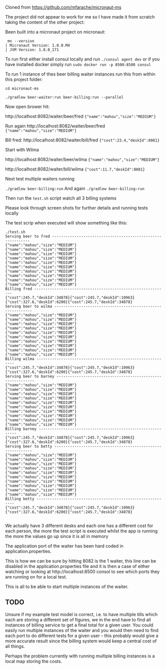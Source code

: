 Cloned from https://github.com/mfarache/micronaut-ms

The project did not appear to work for me so I have made it from scratch taking the content of the other project:


Been built into a micronaut project on micronaut:
```
 mn --version
| Micronaut Version: 1.0.0.M4
| JVM Version: 1.8.0_171
```

To run first either install consul locally and run `./consul agent dev` 
or if you have installed docker simply run `sudo docker run -p 8500:8500 consul`


To run 1 instance of thes beer billing waiter instances run this from within this project folder:

```
cd micronaut-ms

./gradlew beer-waiter:run beer-billing:run --parallel
```


Now open brower hit:

http://localhost:8082/waiter/beer/fred `{"name":"mahou","size":"MEDIUM"}`

Run again http://localhost:8082/waiter/beer/fred `{"name":"mahou","size":"MEDIUM"}`

Bill fred:
http://localhost:8082/waiter/bill/fred `{"cost":23.4,"deskId":8081}`

Start with Wilma

http://localhost:8082/waiter/beer/wilma `{"name":"mahou","size":"MEDIUM"}`

http://localhost:8082/waiter/bill/wilma `{"cost":11.7,"deskId":8081}`


Next test multiple waiters running 

`./gradlew beer-billing:run`
And again 
`./gradlew beer-billing:run`


Then run the `test.sh` script  watch all 3 billing systems 


Please look through screen shots for further details and running tests locally


The test scrip when executed will show something like this:
```
./test.sh 
Serving beer to fred ------------------------------------------------------------
{"name":"mahou","size":"MEDIUM"}
{"name":"mahou","size":"MEDIUM"}
{"name":"mahou","size":"MEDIUM"}
{"name":"mahou","size":"MEDIUM"}
{"name":"mahou","size":"MEDIUM"}
{"name":"mahou","size":"MEDIUM"}
{"name":"mahou","size":"MEDIUM"}
{"name":"mahou","size":"MEDIUM"}
{"name":"mahou","size":"MEDIUM"}
{"name":"mahou","size":"MEDIUM"}
Billing fred ------------------------------------------------------------
{"cost":245.7,"deskId":34878}{"cost":245.7,"deskId":10963}{"cost":327.6,"deskId":6200}{"cost":245.7,"deskId":34878}
Serving beer to wilma ------------------------------------------------------------
{"name":"mahou","size":"MEDIUM"}
{"name":"mahou","size":"MEDIUM"}
{"name":"mahou","size":"MEDIUM"}
{"name":"mahou","size":"MEDIUM"}
{"name":"mahou","size":"MEDIUM"}
{"name":"mahou","size":"MEDIUM"}
{"name":"mahou","size":"MEDIUM"}
{"name":"mahou","size":"MEDIUM"}
{"name":"mahou","size":"MEDIUM"}
{"name":"mahou","size":"MEDIUM"}
Billing wilma ------------------------------------------------------------
{"cost":245.7,"deskId":34878}{"cost":245.7,"deskId":10963}{"cost":327.6,"deskId":6200}{"cost":245.7,"deskId":34878}
Serving beer to barney ------------------------------------------------------------
{"name":"mahou","size":"MEDIUM"}
{"name":"mahou","size":"MEDIUM"}
{"name":"mahou","size":"MEDIUM"}
{"name":"mahou","size":"MEDIUM"}
{"name":"mahou","size":"MEDIUM"}
{"name":"mahou","size":"MEDIUM"}
{"name":"mahou","size":"MEDIUM"}
{"name":"mahou","size":"MEDIUM"}
{"name":"mahou","size":"MEDIUM"}
{"name":"mahou","size":"MEDIUM"}
Billing barney ------------------------------------------------------------
{"cost":245.7,"deskId":34878}{"cost":245.7,"deskId":10963}{"cost":327.6,"deskId":6200}{"cost":245.7,"deskId":34878}
Serving beer to betty ------------------------------------------------------------
{"name":"mahou","size":"MEDIUM"}
{"name":"mahou","size":"MEDIUM"}
{"name":"mahou","size":"MEDIUM"}
{"name":"mahou","size":"MEDIUM"}
{"name":"mahou","size":"MEDIUM"}
{"name":"mahou","size":"MEDIUM"}
{"name":"mahou","size":"MEDIUM"}
{"name":"mahou","size":"MEDIUM"}
{"name":"mahou","size":"MEDIUM"}
{"name":"mahou","size":"MEDIUM"}
Billing betty ------------------------------------------------------------
{"cost":245.7,"deskId":34878}{"cost":245.7,"deskId":10963}{"cost":327.6,"deskId":6200}{"cost":245.7,"deskId":34878}


```

We actually have 3 different desks and each one has a different cost for each person, the more the test script is executed whilst the app is running the more the values go up since it is all in memory


The application port of the waiter has been hard coded in application.properties.

This is how we can be sure by hitting 8082 is the 1 waiter, this line can be disabled in the application.properties file and it is then a case of either watching or looking at http://localhost:8500 consol to see which ports they are running on for a local test.

This is all to be able to start multiple instances of the waiter.

TODO
--------
Unsure if my example test model is correct, i.e. to have multiple tills which each are storing a different set of figures, we in the end have to find all instances of billing service to get a final total for a given user.
You could easily run multiple instances of the waiter and you would then need to find each port to do different tests for a given user - this probably would give a more accurate result since the billing system would keep a central cost of all things.

Perhaps the problem currently with running multiple billing instances is a local map storing the costs.

 




 